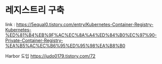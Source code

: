 # 레지스트리 구축



link : https://5equal0.tistory.com/entry/Kubernetes-Container-Registry-Kubernetes-%ED%81%B4%EB%9F%AC%EC%8A%A4%ED%84%B0%EC%97%90-Private-Container-Registry-%EA%B5%AC%EC%B6%95%ED%95%98%EA%B8%B0


Harbor 도입
https://judo0179.tistory.com/72